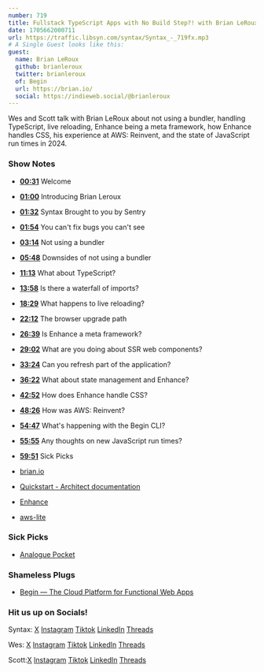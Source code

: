 ```yaml
---
number: 719
title: Fullstack TypeScript Apps with No Build Step?! with Brian LeRoux
date: 1705662000711
url: https://traffic.libsyn.com/syntax/Syntax_-_719fx.mp3
# A Single Guest looks like this:
guest:
  name: Brian LeRoux
  github: brianleroux
  twitter: brianleroux
  of: Begin
  url: https://brian.io/
  social: https://indieweb.social/@brianleroux
---
```


Wes and Scott talk with Brian LeRoux about not using a bundler, handling TypeScript, live reloading, Enhance being a meta framework, how Enhance handles CSS, his experience at AWS: Reinvent, and the state of JavaScript run times in 2024.

### Show Notes

* **[00:31](#t=00:31)** Welcome
* **[01:00](#t=01:00)** Introducing Brian Leroux
* **[01:32](#t=01:32)** Syntax Brought to you by Sentry
* **[01:54](#t=01:54)** You can't fix bugs you can't see
* **[03:14](#t=03:14)** Not using a bundler
* **[05:48](#t=05:48)** Downsides of not using a bundler
* **[11:13](#t=11:13)** What about TypeScript?
* **[13:58](#t=13:58)** Is there a waterfall of imports?
* **[18:29](#t=18:29)** What happens to live reloading?
* **[22:12](#t=22:12)** The browser upgrade path
* **[26:39](#t=26:39)** Is Enhance a meta framework?
* **[29:02](#t=29:02)** What are you doing about SSR web components?
* **[33:24](#t=33:24)** Can you refresh part of the application?
* **[36:22](#t=36:22)** What about state management and Enhance?
* **[42:52](#t=42:52)** How does Enhance handle CSS?
* **[48:26](#t=48:26)** How was AWS: Reinvent?
* **[54:47](#t=54:47)** What's happening with the Begin CLI?
* **[55:55](#t=55:55)** Any thoughts on new JavaScript run times?
* **[59:51](#t=59:51)** Sick Picks

* [brian.io](https://brian.io/)
* [Quickstart - Architect documentation](https://arc.codes/docs/en/get-started/quickstart)
* [Enhance](https://enhance.dev/)
* [aws-lite](https://aws-lite.org/)

### Sick Picks

* [Analogue Pocket](https://www.analogue.co/pocket)

### Shameless Plugs

* [Begin — The Cloud Platform for Functional Web Apps](https://begin.com/)

### Hit us up on Socials!

Syntax: [X](https://twitter.com/syntaxfm) [Instagram](https://www.instagram.com/syntax_fm/) [Tiktok](https://www.tiktok.com/@syntaxfm) [LinkedIn](https://www.linkedin.com/company/96077407/admin/feed/posts/) [Threads](https://www.threads.net/@syntax_fm)

Wes: [X](https://twitter.com/wesbos) [Instagram](https://www.instagram.com/wesbos/) [Tiktok](https://www.tiktok.com/@wesbos) [LinkedIn](https://www.linkedin.com/in/wesbos/) [Threads](https://www.threads.net/@wesbos)

Scott:[X](https://twitter.com/stolinski) [Instagram](https://www.instagram.com/stolinski/) [Tiktok](https://www.tiktok.com/@stolinski) [LinkedIn](https://www.linkedin.com/in/stolinski/) [Threads](https://www.threads.net/@stolinski)
